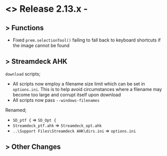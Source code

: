 # <> Release 2.13.x - 

## > Functions
- Fixed `prem.selectionTool()` failing to fall back to keyboard shortcuts if the image cannot be found

## > Streamdeck AHK
`download` scripts;
- All scripts now employ a filename size limit which can be set in `options.ini`. This is to help avoid circumstances where a filename may become too large and corrupt itself upon download
- All scripts now pass `--windows-filenames`

Renamed;
- `SD_ptf {` => `SD_Opt {`
- `Streamdeck_ptf.ahk` => `Streamdeck_opt.ahk`
- `..\Support Files\Streamdeck AHK\dirs.ini` => `options.ini`

## > Other Changes
